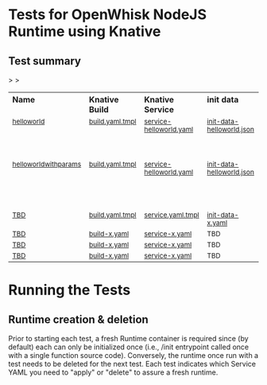 # Tests for OpenWhisk NodeJS Runtime using Knative

## Test summary

<table cellpadding="8">
  <tbody>
    <tr valign="top" align="left">
      <th width="180">Name</th>
      <th width="180">Knative Build</th>
      <th width="180">Knative Service</th>
      <th width="300">init data</th>
      <th width="300">Description</th>
    </tr>
    <tr align="left" valign="top">
      <td><sub><a href="helloworld">helloworld</a></sub></td>
      <td><sub><a href="tests/helloworld/build.yaml.tmpl">build.yaml.tmpl</a></sub></td>
      <td><sub><a href="tests/helloworld/service.yaml.tmpl">service-helloworld.yaml</a></sub></td>
      <td><sub><a href="tests/helloworld/init-data-helloworld.json">init-data-helloworld.json</a></sub></td>
      <td><sub>A simple "Hello world" function with no parameters.</sub></td>>        
    </tr>
    <tr align="left" valign="top">
      <td><sub><a href="helloworldwithparams">helloworldwithparams</a></sub></td>
      <td><sub><a href="tests/helloworldwithparams/build.yaml.tmpl">build.yaml.tmpl</a></sub></td>
      <td><sub><a href="tests/helloworldwithparams/service.yaml.tmpl">service-helloworld.yaml</a></sub></td>
      <td><sub><a href="tests/helloworldwithparams/init-data-helloworld.json">init-data-helloworld.json</a></sub></td>
      <td><sub>A simple "Hello world" function with NAME and PLACE parameters.</sub></td>>        
    </tr>
    <tr align="left" valign="top">
      <td><sub><a href="">TBD</a></sub></td>
      <td><sub><a href="tests/XXX/build.yaml.tmpl">build.yaml.tmpl</a></sub></td>
      <td><sub><a href="tests/XXX/service.yaml.tmpl">service.yaml.tmpl</a></sub></td>
      <td><sub><a href="tests/XXX/init-data-YYY.jsao">init-data-x.yaml</a></sub></td>
      <td><sub>TBD</sub></td>      
    </tr>
    <tr align="left" valign="top">
      <td><sub><a href="">TBD</a></sub></td>
      <td><sub><a href="tests/helloworld/">build-x.yaml</a></sub></td>
      <td><sub><a href="tests/helloworld/">service-x.yaml</a></sub></td>
      <td><sub>TBD</sub></td>
      <td><sub>TBD</sub></td>        
    </tr>
    <tr align="left" valign="top">
      <td><sub><a href="">TBD</a></sub></td>
      <td><sub><a href="tests/helloworld/">build-x.yaml</a></sub></td>
      <td><sub><a href="tests/helloworld/">service-x.yaml</a></sub></td>
      <td><sub>TBD</sub></td>
      <td><sub>TBD</sub></td>        
    </tr>
    <tr align="left" valign="top">
      <td><sub><a href="">TBD</a></sub></td>
      <td><sub><a href="tests/helloworld/">build-x.yaml</a></sub></td>
      <td><sub><a href="tests/helloworld/">service-x.yaml</a></sub></td>
      <td><sub>TBD</sub></td>
      <td><sub>TBD</sub></td>       
    </tr>
  </tbody>
</table>   

# Running the Tests

## Runtime creation & deletion

Prior to starting each test, a fresh Runtime container is required since (by default) each can only be initialized once (i.e., /init entrypoint called once with a single function source code).  Conversely, the runtime once run with a test needs to be deleted for the next test. Each test indicates which Service YAML you need to "apply" or "delete" to assure a fresh runtime.
